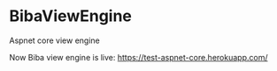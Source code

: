 # BibaViewEngine
Aspnet core view engine

Now Biba view engine is live: https://test-aspnet-core.herokuapp.com/